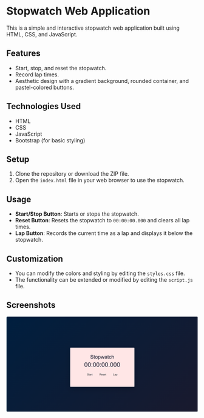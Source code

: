 # Stopwatch Web Application

This is a simple and interactive stopwatch web application built using HTML, CSS, and JavaScript.

## Features

- Start, stop, and reset the stopwatch.
- Record lap times.
- Aesthetic design with a gradient background, rounded container, and pastel-colored buttons.

## Technologies Used

- HTML
- CSS
- JavaScript
- Bootstrap (for basic styling)

## Setup

1. Clone the repository or download the ZIP file.
2. Open the `index.html` file in your web browser to use the stopwatch.

## Usage

- **Start/Stop Button**: Starts or stops the stopwatch.
- **Reset Button**: Resets the stopwatch to `00:00:00.000` and clears all lap times.
- **Lap Button**: Records the current time as a lap and displays it below the stopwatch.

## Customization

- You can modify the colors and styling by editing the `styles.css` file.
- The functionality can be extended or modified by editing the `script.js` file.

## Screenshots

![Stopwatch Screenshot](screenshot.png)
